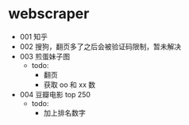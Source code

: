 # webscraper

- 001 知乎
- 002 搜狗，翻页多了之后会被验证码限制，暂未解决
- 003 煎蛋妹子图
  - todo:
    - 翻页
    - 获取 oo 和 xx 数
- 004 豆瓣电影 top 250
  - todo:
    - 加上排名数字
